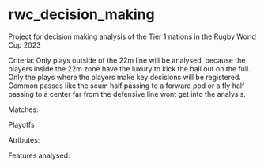 # rwc_decision_making
Project for decision making analysis of the Tier 1 nations in the Rugby World Cup 2023

Criteria:
Only plays outside of the 22m line will be analysed, because the players inside the 22m zone have the luxury to kick the ball out on the full.
Only the plays where the players make key decisions will be registered. Common passes like the scum half passing to a forward pod or a fly half passing to a center far from the defensive line wont get into the analysis.



Matches:


Playoffs

Atributes:

Features analysed:

